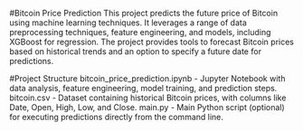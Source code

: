#Bitcoin Price Prediction
This project predicts the future price of Bitcoin using machine learning techniques. It leverages a range of data preprocessing techniques, feature engineering, and models, including XGBoost for regression. The project provides tools to forecast Bitcoin prices based on historical trends and an option to specify a future date for predictions.

#Project Structure
bitcoin_price_prediction.ipynb - Jupyter Notebook with data analysis, feature engineering, model training, and prediction steps.
bitcoin.csv - Dataset containing historical Bitcoin prices, with columns like Date, Open, High, Low, and Close.
main.py - Main Python script (optional) for executing predictions directly from the command line.
